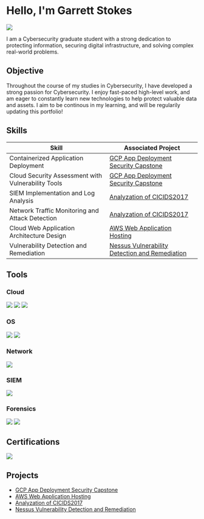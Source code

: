 # Hello, I'm Garrett Stokes
<a href="https://www.linkedin.com/in/garrett-stokes-79a5261a4/"><img src="https://img.shields.io/badge/-LinkedIn-0072b1?&style=for-the-badge&logo=linkedin&logoColor=white" /></a>

I am a Cybersecurity graduate student with a strong dedication to protecting information, securing digital infrastructure, and solving complex real-world problems. 

## Objective

Throughout the course of my studies in Cybersecurity, I have developed a strong passion for Cybersecurity. I enjoy fast-paced high-level work, and am eager to constantly learn new technologies to help protect valuable data and assets. I aim to be continous in my learning, and will be regularily updating this portfolio!

## Skills

| Skill                                         | Associated Project         |
|-----------------------------------------------|----------------------------|
| Containerized Application Deployment                     | <a href="https://github.com/stokesgarrett/GCP-App-Deployment-Security-Capstone">GCP App Deployment Security Capstone</a>|
| Cloud Security Assessment with Vulnerability Tools       | <a href="https://github.com/stokesgarrett/GCP-App-Deployment-Security-Capstone">GCP App Deployment Security Capstone</a>|
| SIEM Implementation and Log Analysis                     | <a href="https://github.com/stokesgarrett/Analyzation-of-CIC-IDS2017">Analyzation of CICIDS2017</a>|
| Network Traffic Monitoring and Attack Detection          | <a href="https://github.com/stokesgarrett/Analyzation-of-CIC-IDS2017">Analyzation of CICIDS2017</a>|
| Cloud Web Application Architecture Design                | <a href="https://github.com/stokesgarrett/AWS-Web-Application-Hosting">AWS Web Application Hosting</a>|
| Vulnerability Detection and Remediation                  | <a href="https://github.com/stokesgarrett/Nessus-Vulnerability-Detection-and-Remediation">Nessus Vulnerability Detection and Remediation</a>|

## Tools

### Cloud
<div>
    <img src="https://img.shields.io/badge/-Google_Cloud_Platform-4285F4?&style=for-the-badge&logo=Google-Cloud&logoColor=white" />
    <img src="https://img.shields.io/badge/-Google_Kubernetes_Engine-326CE5?&style=for-the-badge&logo=kubernetes&logoColor=white" />
    <img src="https://img.shields.io/badge/-Amazon_Web_Services-232F3E?&style=for-the-badge&logo=amazon&logoColor=white" />

</div>

### OS
<div>
    <img src="https://img.shields.io/badge/-Windows-0078D4?&style=for-the-badge&logo=windows&logoColor=white" />
    <img src="https://img.shields.io/badge/-Linux-FCC624?&style=for-the-badge&logo=linux&logoColor=black" />

</div>

### Network
<div>
    <img src="https://img.shields.io/badge/-Wireshark-1679A7?&style=for-the-badge&logo=Wireshark&logoColor=white" />
</div>


### SIEM
<div>
    <img src="https://img.shields.io/badge/-Elastic-005571?&style=for-the-badge&logo=Elastic&logoColor=white" />
</div>

### Forensics
<div>
    <img src="https://img.shields.io/badge/-Autopsy-3D6D91?&style=for-the-badge&logo=Autopsy&logoColor=white" />
   <img src="https://img.shields.io/badge/-FTK_Imager-0033A0?&style=for-the-badge&logoColor=white" />



</div>

## Certifications
<div>
<img src="https://img.shields.io/badge/-Security%2B-FF0000?&style=for-the-badge&logo=CompTIA&logoColor=white" />
</div>

## Projects
- <a href="https://github.com/stokesgarrett/GCP-App-Deployment-Security-Capstone">GCP App Deployment Security Capstone</a>
- <a href="https://github.com/stokesgarrett/AWS-Web-Application-Hosting">AWS Web Application Hosting</a>
- <a href="https://github.com/stokesgarrett/Analyzation-of-CIC-IDS2017">Analyzation of CICIDS2017</a>
- <a href="https://github.com/stokesgarrett/Nessus-Vulnerability-Detection-and-Remediation">Nessus Vulnerability Detection and Remediation</a>
